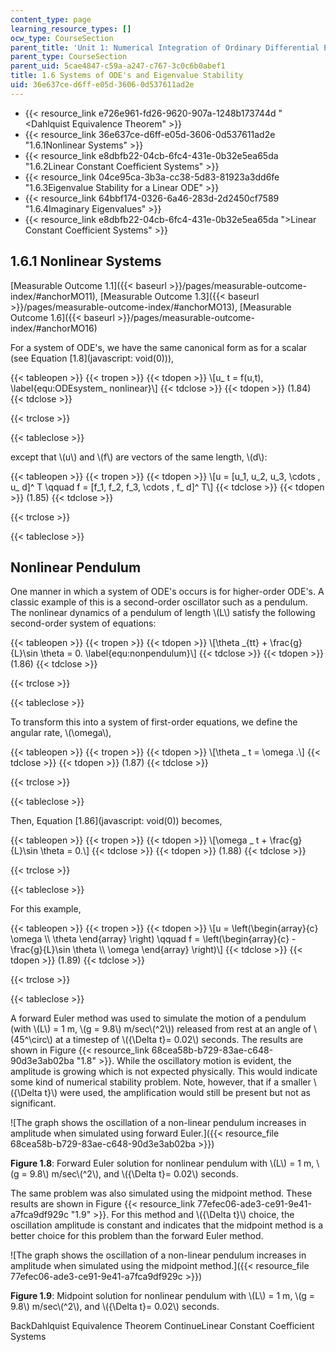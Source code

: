 ```yaml
---
content_type: page
learning_resource_types: []
ocw_type: CourseSection
parent_title: 'Unit 1: Numerical Integration of Ordinary Differential Equations'
parent_type: CourseSection
parent_uid: 5cae4847-c59a-a247-c767-3c0c6b0abef1
title: 1.6 Systems of ODE's and Eigenvalue Stability
uid: 36e637ce-d6ff-e05d-3606-0d537611ad2e
---
```


*   {{< resource_link e726e961-fd26-9620-907a-1248b173744d "\<Dahlquist Equivalence Theorem" >}}
*   {{< resource_link 36e637ce-d6ff-e05d-3606-0d537611ad2e "1.6.1Nonlinear Systems" >}}
*   {{< resource_link e8dbfb22-04cb-6fc4-431e-0b32e5ea65da "1.6.2Linear Constant Coefficient Systems" >}}
*   {{< resource_link 04ce95ca-3b3a-cc38-5d83-81923a3dd6fe "1.6.3Eigenvalue Stability for a Linear ODE" >}}
*   {{< resource_link 64bbf174-0326-6a46-283d-2d2450cf7589 "1.6.4Imaginary Eigenvalues" >}}
*   {{< resource_link e8dbfb22-04cb-6fc4-431e-0b32e5ea65da "\>Linear Constant Coefficient Systems" >}}

1.6.1 Nonlinear Systems
-----------------------

[Measurable Outcome 1.1]({{< baseurl >}}/pages/measurable-outcome-index/#anchorMO11), [Measurable Outcome 1.3]({{< baseurl >}}/pages/measurable-outcome-index/#anchorMO13), [Measurable Outcome 1.6]({{< baseurl >}}/pages/measurable-outcome-index/#anchorMO16) 

For a system of ODE's, we have the same canonical form as for a scalar (see Equation [1.8](javascript: void(0))),

{{< tableopen >}}
{{< tropen >}}
{{< tdopen >}}
\\\[u\_ t = f(u,t), \\label{equ:ODEsystem\_ nonlinear}\\\]
{{< tdclose >}}
{{< tdopen >}}
(1.84)
{{< tdclose >}}

{{< trclose >}}

{{< tableclose >}}

except that \\(u\\) and \\(f\\) are vectors of the same length, \\(d\\):

{{< tableopen >}}
{{< tropen >}}
{{< tdopen >}}
\\\[u = \[u\_1, u\_2, u\_3, \\cdots , u\_ d\]^ T \\qquad f = \[f\_1, f\_2, f\_3, \\cdots , f\_ d\]^ T\\\]
{{< tdclose >}}
{{< tdopen >}}
(1.85)
{{< tdclose >}}

{{< trclose >}}

{{< tableclose >}}

Nonlinear Pendulum
------------------

One manner in which a system of ODE's occurs is for higher-order ODE's. A classic example of this is a second-order oscillator such as a pendulum. The nonlinear dynamics of a pendulum of length \\(L\\) satisfy the following second-order system of equations:

{{< tableopen >}}
{{< tropen >}}
{{< tdopen >}}
\\\[\\theta \_{tt} + \\frac{g}{L}\\sin \\theta = 0. \\label{equ:nonpendulum}\\\]
{{< tdclose >}}
{{< tdopen >}}
(1.86)
{{< tdclose >}}

{{< trclose >}}

{{< tableclose >}}

To transform this into a system of first-order equations, we define the angular rate, \\(\\omega\\),

{{< tableopen >}}
{{< tropen >}}
{{< tdopen >}}
\\\[\\theta \_ t = \\omega .\\\]
{{< tdclose >}}
{{< tdopen >}}
(1.87)
{{< tdclose >}}

{{< trclose >}}

{{< tableclose >}}

Then, Equation [1.86](javascript: void(0)) becomes,

{{< tableopen >}}
{{< tropen >}}
{{< tdopen >}}
\\\[\\omega \_ t + \\frac{g}{L}\\sin \\theta = 0.\\\]
{{< tdclose >}}
{{< tdopen >}}
(1.88)
{{< tdclose >}}

{{< trclose >}}

{{< tableclose >}}

For this example,

{{< tableopen >}}
{{< tropen >}}
{{< tdopen >}}
\\\[u = \\left(\\begin{array}{c} \\omega \\\\ \\theta \\end{array} \\right) \\qquad f = \\left(\\begin{array}{c} -\\frac{g}{L}\\sin \\theta \\\\ \\omega \\end{array} \\right)\\\]
{{< tdclose >}}
{{< tdopen >}}
(1.89)
{{< tdclose >}}

{{< trclose >}}

{{< tableclose >}}

A forward Euler method was used to simulate the motion of a pendulum (with \\(L\\) = 1 m, \\(g = 9.8\\) m/sec\\(^2\\)) released from rest at an angle of \\(45^\\circ\\) at a timestep of \\({\\Delta t}= 0.02\\) seconds. The results are shown in Figure {{< resource_link 68cea58b-b729-83ae-c648-90d3e3ab02ba "1.8" >}}. While the oscillatory motion is evident, the amplitude is growing which is not expected physically. This would indicate some kind of numerical stability problem. Note, however, that if a smaller \\({\\Delta t}\\) were used, the amplification would still be present but not as significant.

![The graph shows the oscillation of a non-linear pendulum increases in amplitude when simulated using forward Euler.]({{< resource_file 68cea58b-b729-83ae-c648-90d3e3ab02ba >}})

**Figure 1.8**: Forward Euler solution for nonlinear pendulum with \\(L\\) = 1 m, \\(g = 9.8\\) m/sec\\(^2\\), and \\({\\Delta t}= 0.02\\) seconds.

The same problem was also simulated using the midpoint method. These results are shown in Figure {{< resource_link 77efec06-ade3-ce91-9e41-a7fca9df929c "1.9" >}}. For this method and \\({\\Delta t}\\) choice, the oscillation amplitude is constant and indicates that the midpoint method is a better choice for this problem than the forward Euler method.

![The graph shows the oscillation of a non-linear pendulum increases in amplitude when simulated using the midpoint method.]({{< resource_file 77efec06-ade3-ce91-9e41-a7fca9df929c >}})

**Figure 1.9**: Midpoint solution for nonlinear pendulum with \\(L\\) = 1 m, \\(g = 9.8\\) m/sec\\(^2\\), and \\({\\Delta t}= 0.02\\) seconds.

BackDahlquist Equivalence Theorem ContinueLinear Constant Coefficient Systems